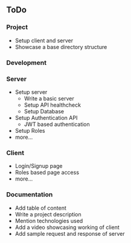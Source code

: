 ## ToDo

### Project

- Setup client and server
- Showcase a base directory structure

### Development

### Server

- Setup server
  - Write a basic server
  - Setup API healthcheck
  - Setup Database
- Setup Authentication API
  - JWT based authentication
- Setup Roles
- more...

### Client

- Login/Signup page
- Roles based page access
- more...

### Documentation

- Add table of content
- Write a project description
- Mention technologies used
- Add a video showcasing working of client
- Add sample request and response of server
